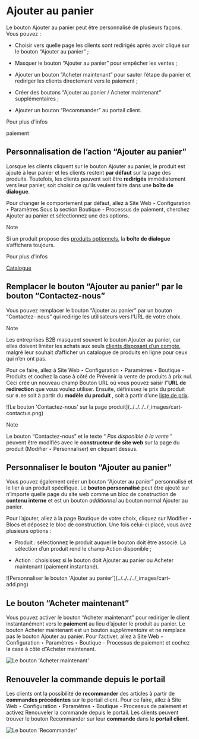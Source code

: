 # Ajouter au panier

Le bouton Ajouter au panier peut être personnalisé de plusieurs façons. Vous
pouvez :

  * Choisir vers quelle page les clients sont redirigés après avoir cliqué sur le bouton “Ajouter au panier” ;

  * Masquer le bouton “Ajouter au panier” pour empêcher les ventes ;

  * Ajouter un bouton “Acheter maintenant” pour sauter l’étape du panier et rediriger les clients directement vers le paiement ;

  * Créer des boutons “Ajouter au panier / Acheter maintenant” supplémentaires ;

  * Ajouter un bouton “Recommander” au portail client.

Pour plus d'infos

paiement

## Personnalisation de l’action “Ajouter au panier”

Lorsque les clients cliquent sur le bouton Ajouter au panier, le produit est
ajouté à leur panier et les clients restent **par défaut** sur la page des
produits. Toutefois, les clients peuvent soit être **redirigés** immédiatement
vers leur panier, soit choisir ce qu’ils veulent faire dans une **boîte de
dialogue**.

Pour changer le comportement par défaut, allez à Site Web ‣ Configuration ‣
Paramètres Sous la section Boutique - Processus de paiement, cherchez Ajouter
au panier et sélectionnez une des options.

Note

Si un produit propose des [produits
optionnels](../managing_products/cross_upselling.html), la **boîte de
dialogue** s’affichera toujours.

Pour plus d'infos

[Catalogue](../managing_products/catalog.html)

## Remplacer le bouton “Ajouter au panier” par le bouton “Contactez-nous”

Vous pouvez remplacer le bouton “Ajouter au panier” par un bouton “Contactez-
nous” qui redirige les utilisateurs vers l’URL de votre choix.

Note

Les entreprises B2B masquent souvent le bouton Ajouter au panier, car elles
doivent limiter les achats aux seuls [clients disposant d’un
compte](checkout.html#checkout-sign), malgré leur souhait d’afficher un
catalogue de produits en ligne pour ceux qui n’en ont pas.

Pour ce faire, allez à Site Web ‣ Configuration ‣ Paramètres ‣ Boutique -
Produits et cochez la case à côté de Prévenir la vente de produits à prix nul.
Ceci crée un nouveau champ Bouton URL où vous pouvez saisir l”**URL de
redirection** que vous voulez utiliser. Ensuite, définissez le prix du produit
sur `0.00` soit à partir du **modèle du produit** , soit à partir d’une [liste
de prix](../../../sales/sales/products_prices/prices/pricing.html).

![Le bouton 'Contactez-nous' sur la page produit](../../../../_images/cart-
contactus.png)

Note

Le bouton “Contactez-nous” et le texte “ _Pas disponible à la vente_ ” peuvent
être modifiés avec le **constructeur de site web** sur la page du produit
(Modifier ‣ Personnaliser) en cliquant dessus.

## Personnaliser le bouton “Ajouter au panier”

Vous pouvez également créer un bouton “Ajouter au panier” personnalisé et le
lier à un produit spécifique. Le **bouton personnalisé** peut être ajouté sur
n’importe quelle page du site web comme un bloc de construction de **contenu
interne** et est un bouton _additionnel_ au bouton normal Ajouter au panier.

Pour l’ajouter, allez à la page Boutique de votre choix, cliquez sur Modifier
‣ Blocs et déposez le bloc de construction. Une fois celui-ci placé, vous avez
plusieurs options :

  * Produit : sélectionnez le produit auquel le bouton doit être associé. La sélection d’un produit rend le champ Action disponible ;

  * Action : choisissez si le bouton doit Ajouter au panier ou Acheter maintenant (paiement instantané).

![Personnaliser le bouton 'Ajouter au panier'](../../../../_images/cart-
add.png)

## Le bouton “Acheter maintenant”

Vous pouvez activer le bouton “Acheter maintenant” pour rediriger le client
instantanément vers le **paiement** au lieu d’ajouter le produit au panier. Le
bouton Acheter maintenant est un bouton _supplémentaire_ et ne remplace pas le
bouton Ajouter au panier. Pour l’activer, allez à Site Web ‣ Configuration ‣
Paramètres ‣ Boutique - Processus de paiement et cochez la case à côté
d”Acheter maintenant.

![Le bouton 'Acheter maintenant'](../../../../_images/cart-buy-now.png)

## Renouveler la commande depuis le portail

Les clients ont la possibilité de **recommander** des articles à partir de
**commandes précédentes** sur le portail client. Pour ce faire, allez à Site
Web ‣ Configuration ‣ Paramètres ‣ Boutique - Processus de paiement et activez
Renouveler la commande depuis le portail. Les clients peuvent trouver le
bouton Recommander sur leur **commande** dans le **portail client**.

![Le bouton 'Recommander'](../../../../_images/cart-reorder.png)


